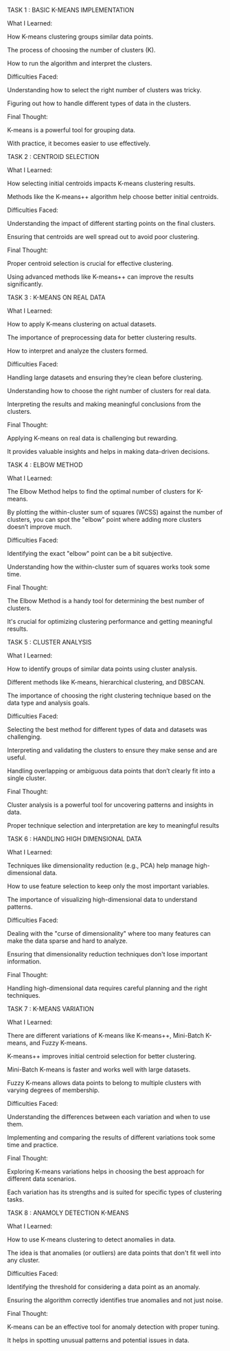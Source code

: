 TASK 1 : BASIC K-MEANS IMPLEMENTATION

What I Learned:

How K-means clustering groups similar data points.

The process of choosing the number of clusters (K).

How to run the algorithm and interpret the clusters.

Difficulties Faced:

Understanding how to select the right number of clusters was tricky.

Figuring out how to handle different types of data in the clusters.

Final Thought:

K-means is a powerful tool for grouping data.

With practice, it becomes easier to use effectively.

TASK 2 : CENTROID SELECTION

What I Learned:

How selecting initial centroids impacts K-means clustering results.

Methods like the K-means++ algorithm help choose better initial centroids.

Difficulties Faced:

Understanding the impact of different starting points on the final clusters.

Ensuring that centroids are well spread out to avoid poor clustering.

Final Thought:

Proper centroid selection is crucial for effective clustering.

Using advanced methods like K-means++ can improve the results significantly.

TASK 3 : K-MEANS ON REAL DATA 

What I Learned:

How to apply K-means clustering on actual datasets.

The importance of preprocessing data for better clustering results.

How to interpret and analyze the clusters formed.

Difficulties Faced:

Handling large datasets and ensuring they’re clean before clustering.

Understanding how to choose the right number of clusters for real data.

Interpreting the results and making meaningful conclusions from the clusters.

Final Thought:

Applying K-means on real data is challenging but rewarding.

It provides valuable insights and helps in making data-driven decisions.

TASK 4 : ELBOW METHOD

What I Learned:

The Elbow Method helps to find the optimal number of clusters for K-means.

By plotting the within-cluster sum of squares (WCSS) against the number of clusters, you can spot the "elbow" point where adding more clusters doesn’t improve much.

Difficulties Faced:

Identifying the exact "elbow" point can be a bit subjective.

Understanding how the within-cluster sum of squares works took some time.

Final Thought:

The Elbow Method is a handy tool for determining the best number of clusters.

It's crucial for optimizing clustering performance and getting meaningful results.

TASK 5 : CLUSTER ANALYSIS

What I Learned:

How to identify groups of similar data points using cluster analysis.

Different methods like K-means, hierarchical clustering, and DBSCAN.

The importance of choosing the right clustering technique based on the data type and analysis goals.

Difficulties Faced:

Selecting the best method for different types of data and datasets was challenging.

Interpreting and validating the clusters to ensure they make sense and are useful.

Handling overlapping or ambiguous data points that don’t clearly fit into a single cluster.

Final Thought:

Cluster analysis is a powerful tool for uncovering patterns and insights in data.

Proper technique selection and interpretation are key to meaningful results

TASK 6 : HANDLING HIGH DIMENSIONAL DATA

What I Learned:

Techniques like dimensionality reduction (e.g., PCA) help manage high-dimensional data.

How to use feature selection to keep only the most important variables.

The importance of visualizing high-dimensional data to understand patterns.

Difficulties Faced:

Dealing with the "curse of dimensionality" where too many features can make the data sparse and hard to analyze.

Ensuring that dimensionality reduction techniques don't lose important information.

Final Thought:

Handling high-dimensional data requires careful planning and the right techniques.

TASK 7 : K-MEANS VARIATION

What I Learned:

There are different variations of K-means like K-means++, Mini-Batch K-means, and Fuzzy K-means.

K-means++ improves initial centroid selection for better clustering.

Mini-Batch K-means is faster and works well with large datasets.

Fuzzy K-means allows data points to belong to multiple clusters with varying degrees of membership.

Difficulties Faced:

Understanding the differences between each variation and when to use them.

Implementing and comparing the results of different variations took some time and practice.

Final Thought:

Exploring K-means variations helps in choosing the best approach for different data scenarios.

Each variation has its strengths and is suited for specific types of clustering tasks.

TASK 8 : ANAMOLY DETECTION K-MEANS

What I Learned:

How to use K-means clustering to detect anomalies in data.

The idea is that anomalies (or outliers) are data points that don't fit well into any cluster.

Difficulties Faced:

Identifying the threshold for considering a data point as an anomaly.

Ensuring the algorithm correctly identifies true anomalies and not just noise.

Final Thought:

K-means can be an effective tool for anomaly detection with proper tuning.

It helps in spotting unusual patterns and potential issues in data.
